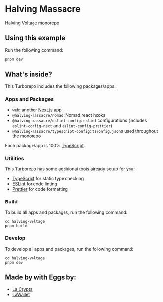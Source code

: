 # Halving Massacre

Halving Voltage monorepo

## Using this example

Run the following command:

```sh
pnpm dev
```

## What's inside?

This Turborepo includes the following packages/apps:

### Apps and Packages

- `web`: another [Next.js](https://nextjs.org/) app
- `@halving-massacre/nomad`: Nomad react hooks
- `@halving-massacre/eslint-config`: `eslint` configurations (includes `eslint-config-next` and `eslint-config-prettier`)
- `@halving-massacre/typescript-config`: `tsconfig.json`s used throughout the monorepo

Each package/app is 100% [TypeScript](https://www.typescriptlang.org/).

### Utilities

This Turborepo has some additional tools already setup for you:

- [TypeScript](https://www.typescriptlang.org/) for static type checking
- [ESLint](https://eslint.org/) for code linting
- [Prettier](https://prettier.io) for code formatting

### Build

To build all apps and packages, run the following command:

```
cd halving-voltage
pnpm build
```

### Develop

To develop all apps and packages, run the following command:

```
cd halving-voltage
pnpm dev
```

## Made by with Eggs by:

- [La Crypta](https://lacrypta.ar)
- [LaWallet](https://lawallet.io)
